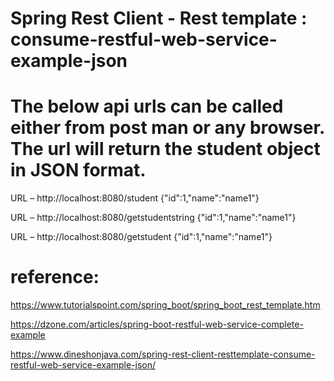 # Spring Rest Client - Rest template : consume-restful-web-service-example-json

# The below api urls can be called either from post man or any browser. The url will return the student object in JSON format.

URL – http://localhost:8080/student
	  {"id":1,"name":"name1"}

URL – http://localhost:8080/getstudentstring
	  {"id":1,"name":"name1"}

URL – http://localhost:8080/getstudent
{"id":1,"name":"name1"}


 # reference: 
 
 https://www.tutorialspoint.com/spring_boot/spring_boot_rest_template.htm
 
 https://dzone.com/articles/spring-boot-restful-web-service-complete-example
 
 https://www.dineshonjava.com/spring-rest-client-resttemplate-consume-restful-web-service-example-json/
 
